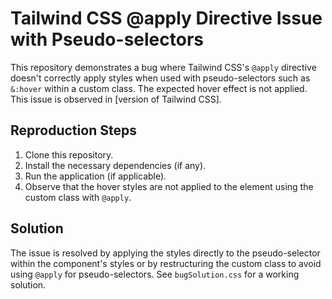 # Tailwind CSS @apply Directive Issue with Pseudo-selectors

This repository demonstrates a bug where Tailwind CSS's `@apply` directive doesn't correctly apply styles when used with pseudo-selectors such as `&:hover` within a custom class.  The expected hover effect is not applied. This issue is observed in [version of Tailwind CSS].

## Reproduction Steps

1. Clone this repository.
2. Install the necessary dependencies (if any).
3. Run the application (if applicable).
4. Observe that the hover styles are not applied to the element using the custom class with `@apply`.

## Solution

The issue is resolved by applying the styles directly to the pseudo-selector within the component's styles or by restructuring the custom class to avoid using `@apply` for pseudo-selectors.  See `bugSolution.css` for a working solution.